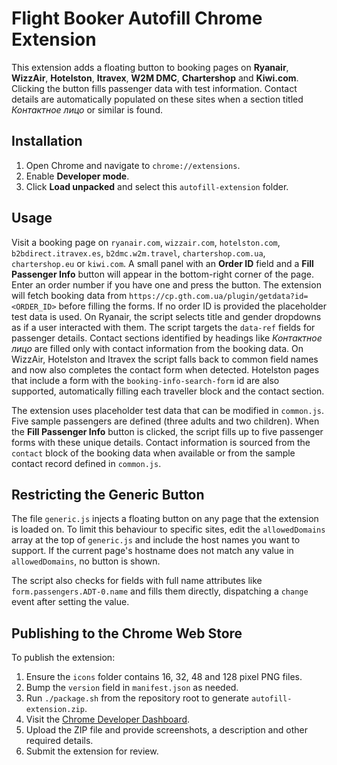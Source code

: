 # Flight Booker Autofill Chrome Extension

This extension adds a floating button to booking pages on **Ryanair**, **WizzAir**, **Hotelston**, **Itravex**, **W2M DMC**, **Chartershop** and **Kiwi.com**. Clicking the button fills passenger data with test information. Contact details are automatically populated on these sites when a section titled *Контактное лицо* or similar is found.

## Installation
1. Open Chrome and navigate to `chrome://extensions`.
2. Enable **Developer mode**.
3. Click **Load unpacked** and select this `autofill-extension` folder.

## Usage
Visit a booking page on `ryanair.com`, `wizzair.com`, `hotelston.com`, `b2bdirect.itravex.es`, `b2dmc.w2m.travel`, `chartershop.com.ua`, `chartershop.eu` or `kiwi.com`. A small panel with an **Order ID** field and a **Fill Passenger Info** button will appear in the bottom-right corner of the page. Enter an order number if you have one and press the button. The extension will fetch booking data from `https://cp.gth.com.ua/plugin/getdata?id=<ORDER_ID>` before filling the forms. If no order ID is provided the placeholder test data is used. On Ryanair, the script selects title and gender dropdowns as if a user interacted with them. The script targets the `data-ref` fields for passenger details. Contact sections identified by headings like *Контактное лицо* are filled only with contact information from the booking data. On WizzAir, Hotelston and Itravex the script falls back to common field names and now also completes the contact form when detected. Hotelston pages that include a form with the `booking-info-search-form` id are also supported, automatically filling each traveller block and the contact section.

The extension uses placeholder test data that can be modified in `common.js`.
Five sample passengers are defined (three adults and two children). When the
**Fill Passenger Info** button is clicked, the script fills up to five passenger
forms with these unique details. Contact information is sourced from the
`contact` block of the booking data when available or from the sample contact
record defined in `common.js`.

## Restricting the Generic Button
The file `generic.js` injects a floating button on any page that the extension
is loaded on. To limit this behaviour to specific sites, edit the
`allowedDomains` array at the top of `generic.js` and include the host names you
want to support. If the current page's hostname does not match any value in
`allowedDomains`, no button is shown.

The script also checks for fields with full name attributes like
`form.passengers.ADT-0.name` and fills them directly, dispatching a `change`
event after setting the value.

## Publishing to the Chrome Web Store

To publish the extension:

1. Ensure the `icons` folder contains 16, 32, 48 and 128 pixel PNG files.
2. Bump the `version` field in `manifest.json` as needed.
3. Run `./package.sh` from the repository root to generate `autofill-extension.zip`.
4. Visit the [Chrome Developer Dashboard](https://chrome.google.com/webstore/developer/dashboard).
5. Upload the ZIP file and provide screenshots, a description and other required details.
6. Submit the extension for review.
